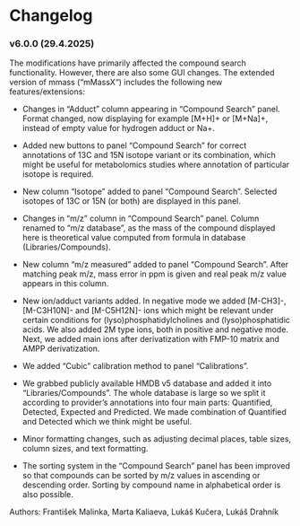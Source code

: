 # Changelog

### v6.0.0 (29.4.2025)

The modifications have primarily affected the compound search functionality. However, there are also some GUI changes. The extended version of mmass (“mMassX“) includes the following new features/extensions:

-	Changes in “Adduct” column appearing in “Compound Search” panel. Format changed, now displaying for example [M+H]+ or [M+Na]+, instead of empty value for hydrogen adduct or Na+.

-	Added new buttons to panel “Compound Search” for correct annotations of 13C and 15N isotope variant or its combination, which might be useful for metabolomics studies where annotation of particular isotope is required.

-	New column “Isotope” added to panel “Compound Search”. Selected isotopes of 13C or 15N (or both) are displayed in this panel.

-	Changes in “m/z” column in “Compound Search” panel. Column renamed to “m/z database”, as the mass of the compound displayed here is theoretical value computed from formula in database (Libraries/Compounds).

-	New column “m/z measured” added to panel “Compound Search”. After matching peak m/z, mass error in ppm is given and real peak m/z value appears in this column.

-	New ion/adduct variants added. In negative mode we added [M-CH3]-, [M-C3H10N]- and [M-C5H12N]- ions which might be relevant under certain conditions for (lyso)phosphatidylcholines and (lyso)phosphatidic acids. We also added 2M type ions, both in positive and negative mode. Next, we added main ions after derivatization with FMP-10 matrix and AMPP derivatization.

-	We added “Cubic” calibration method to panel “Calibrations”.

-	We grabbed publicly available HMDB v5 database and added it into “Libraries/Compounds”. The whole database is large so we split it according to provider’s annotations into four main parts: Quantified, Detected, Expected and Predicted. We made combination of Quantified and Detected which we think might be useful. 

-	Minor formatting changes, such as adjusting decimal places, table sizes, column sizes, and text formatting.

-	The sorting system in the “Compound Search” panel has been improved so that compounds can be sorted by m/z values in ascending or descending order. Sorting by compound name in alphabetical order is also possible.

Authors: František Malinka, Marta Kaliaeva, Lukáš Kučera, Lukáš Drahník